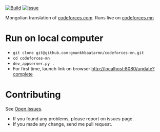 [![Build][build-img]][build-url]
[![Issue][issue-img]][issue-url]

Mongolian translation of [codeforces.com](http://www.codeforces.com/).
Runs live on [codeforces.mn](https://codeforces.mn/)


Run on local computer
=====================

- `git clone git@github.com:gmunkhbaatarmn/codeforces-mn.git`
- `cd codeforces-mn`
- `dev_appserver.py .`
- For first time, launch link on browser
  [http://localhost:8080/update?complete](http://localhost:8080/update?complete)


Contributing
============

See [Open Issues](https://github.com/gmunkhbaatarmn/codeforces-mn/issues).

- If you found any problems, please report on issues page.
- If you made any change, send me pull request.

[build-img]: https://img.shields.io/travis/gmunkhbaatarmn/codeforces-mn.svg
[build-url]: https://travis-ci.org/gmunkhbaatarmn/codeforces-mn

[issue-img]: https://img.shields.io/github/issues/gmunkhbaatarmn/codeforces-mn.svg
[issue-url]: https://github.com/gmunkhbaatarmn/codeforces-mn/issues
